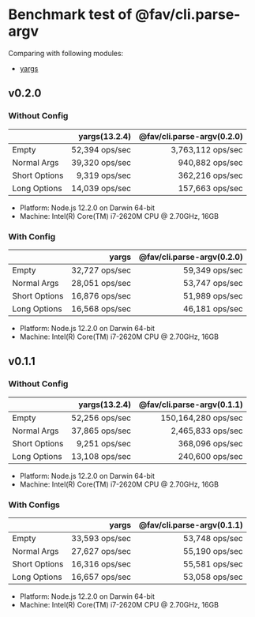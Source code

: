 # Benchmark test of @fav/cli.parse-argv

Comparing with following modules:

* [yargs](https://www.npmjs.com/package/yargs)

## v0.2.0

### Without Config

|               | yargs(13.2.4)  | @fav/cli.parse-argv(0.2.0) |
|:--------------|---------------:|---------------------------:|
| Empty         | 52,394 ops/sec |          3,763,112 ops/sec |
| Normal Args   | 39,320 ops/sec |            940,882 ops/sec |
| Short Options |  9,319 ops/sec |            362,216 ops/sec |
| Long Options  | 14,039 ops/sec |            157,663 ops/sec |

- Platform: Node.js 12.2.0 on Darwin 64-bit
- Machine: Intel(R) Core(TM) i7-2620M CPU @ 2.70GHz, 16GB

### With Config

|               | yargs          | @fav/cli.parse-argv(0.2.0) |
|:--------------|---------------:|---------------------------:|
| Empty         | 32,727 ops/sec |             59,349 ops/sec |
| Normal Args   | 28,051 ops/sec |             53,747 ops/sec |
| Short Options | 16,876 ops/sec |             51,989 ops/sec |
| Long Options  | 16,568 ops/sec |             46,181 ops/sec |

- Platform: Node.js 12.2.0 on Darwin 64-bit
- Machine: Intel(R) Core(TM) i7-2620M CPU @ 2.70GHz, 16GB

## v0.1.1

### Without Config

|               | yargs(13.2.4)  | @fav/cli.parse-argv(0.1.1) |
|:--------------|---------------:|---------------------------:|
| Empty         | 52,256 ops/sec |        150,164,280 ops/sec |
| Normal Args   | 37,865 ops/sec |          2,465,833 ops/sec |
| Short Options |  9,251 ops/sec |            368,096 ops/sec |
| Long Options  | 13,108 ops/sec |            240,600 ops/sec |

- Platform: Node.js 12.2.0 on Darwin 64-bit
- Machine: Intel(R) Core(TM) i7-2620M CPU @ 2.70GHz, 16GB

### With Configs

|               | yargs          | @fav/cli.parse-argv(0.1.1) |
|:--------------|---------------:|---------------------------:|
| Empty         | 33,593 ops/sec |             53,748 ops/sec |
| Normal Args   | 27,627 ops/sec |             55,190 ops/sec |
| Short Options | 16,316 ops/sec |             55,581 ops/sec |
| Long Options  | 16,657 ops/sec |             53,058 ops/sec |

- Platform: Node.js 12.2.0 on Darwin 64-bit
- Machine: Intel(R) Core(TM) i7-2620M CPU @ 2.70GHz, 16GB
